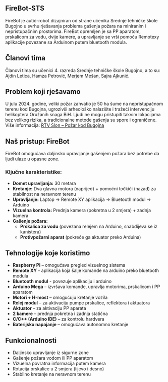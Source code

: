 ## FireBot-STS
FireBot je autić-robot dizajniran od strane učenika Srednje tehničke škole Bugojno u svrhu rješavanja problema gašenja požara na miniranim i nepristupačnim prostorima. FireBot opremljen je sa PP aparatom, prskalicom za vodu, dvije kamere, a upravljanje se vrši pomoću Remotexy aplikacije povezane sa Arduinom putem bluetooth modula.

## Članovi tima
Članovi tima su učenici 4. razreda Srednje tehničke škole Bugojno, a to su: Ajdin Letica, Hamza Petrović, Merjem Mešan, Sajra Ajkunić.

## Problem koji rješavamo

U julu 2024. godine, veliki požar zahvatio je 50 ha šume na nepristupačnom terenu kod Bugojna, ugrozivši arheološko nalazište i tražeći intervenciju helikoptera Oružanih snaga BiH. Ljudi ne mogu pristupiti takvim lokacijama bez velikog rizika, a tradicionalne metode gašenja su spore i ograničene. Više informacija: [RTV Slon – Požar kod Bugojna](https://www.rtvslon.ba/pozar-u-blizini-bugojna-jos-aktivan-jutros-stigao-helikopter-oruzanih-snaga-bih/)

## Naš pristup: FireBot

FireBot omogućava daljinsko upravljanje gašenjem požara bez potrebe da ljudi ulaze u opasne zone.

### Ključne karakteristike:
- **Domet upravljanja:** 30 metara
- **Kretanje:** Dva glavna motora (naprijed) + pomoćni točkići (nazad) za stabilnost na neravnom terenu
- **Upravljanje:** Laptop → Remote XY aplikacija → Bluetooth modul → Arduino 
- **Vizuelna kontrola:** Prednja kamera (pokretna u 2 smjera) + zadnja kamera
- **Gašenje požara:**
  - **Prskalica za vodu** (povezana relejem na Arduino, snabdijeva se iz kanistera)
  - **Protivpožarni aparat** (pokreće ga aktuator preko Arduina)

## Tehnologije koje koristimo

- **Raspberry Pi** – omogućava pregled vizuelnog sistema
- **Remote XY** - aplikacija koja šalje komande na arduino preko bluetooth modula
- **Bluetooth modul** - povezuje aplikaciju i arduino 
- **Arduino Mega** – izvršava komande, upravlja motorima, prskalicom i PP aparatom
- **Motori + H-most** – omogućuju kretanje vozila
- **Relej modul** – za aktivaciju pumpe prskalice, reflektora i aktuatora
- **Aktuator** – za aktivaciju PP aparata
- **2 kamere** – prednja pokretna i zadnja statična
- **C/C++ (Arduino IDE)** – za kontrolu hardvera
- **Baterijsko napajanje** – omogućava autonomno kretanje
 
## Funkcionalnosti

- Daljinsko upravljanje iz sigurne zone
- Gašenje požara vodom ili PP aparatom
- Vizuelna povratna informacija putem kamera
- Rotacija prskalice u 2 smjera (lijevo i desno)
- Stabilno kretanje na neravnom terenu


